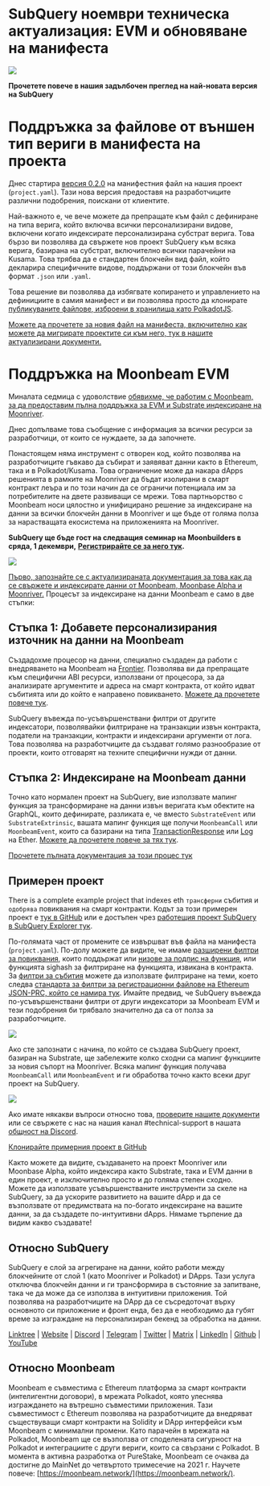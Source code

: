 # SubQuery ноември техническа актуализация: EVM и обновяване на манифеста

![](https://miro.medium.com/max/1400/1*q9GErDrvAyacOPm97krV6Q.png)

**Прочетете повече в нашия задълбочен преглед на най-новата версия на SubQuery**

# Поддръжка за файлове от външен тип вериги в манифеста на проекта

Днес стартира [версия 0.2.0](https://doc.subquery.network/create/manifest/) на манифестния файл на нашия проект (`project.yaml`). Тази нова версия предоставя на разработчиците различни подобрения, поискани от клиентите.

Най-важното е, че вече можете да препращате към файл с дефиниране на типа верига, който включва всички персонализирани видове, включени когато индексирате персонализирана субстрат верига. Това бързо ви позволява да свържете нов проект SubQuery към всяка верига, базирана на субстрат, включително всички парачейни на Kusama. Това трябва да е стандартен блокчейн вид файл, който декларира специфичните видове, поддържани от този блокчейн във формат `.json` или `.yaml`.

Това решение ви позволява да избягвате копирането и управлението на дефинициите в самия манифест и ви позволява просто да клонирате [публикуваните файлове, изброени в хранилища като PolkadotJS](https://github.com/polkadot-js/apps/tree/master/packages/apps-config/src/api/spec).

[Можете да прочетете за новия файл на манифеста, включително как можете да мигрирате проектите си към него, тук в нашите актуализирани документи.](https://doc.subquery.network/create/manifest/)

# Поддръжка на Moonbeam EVM

Миналата седмица с удоволствие [обявихме, че работим с Moonbeam, за да предоставим пълна поддръжка за EVM и Substrate индексиране на Moonriver](https://subquery.medium.com/subquery-adds-ethereum-virtual-machine-evm-functionality-in-integration-with-moonbeam-and-ddbcdf0fd8ff).

Днес допълваме това съобщение с информация за всички ресурси за разработчици, от които се нуждаете, за да започнете.

Понастоящем няма инструмент с отворен код, който позволява на разработчиците гъвкаво да събират и заявяват данни както в Ethereum, така и в Polkadot/Kusama. Това ограничение може да накара dApps решенията в рамките на Moonriver да бъдат изолирани в смарт контракт леъра и по този начин да се ограничи потенциала им за потребителите на двете развиващи се мрежи. Това партньорство с Moonbeam носи цялостно и унифицирано решение за индексиране на данни за всички блокчейн данни в Moonriver и ще бъде от голяма полза за нарастващата екосистема на приложенията на Moonriver.

**SubQuery ще бъде гост на следващия семинар на Moonbuilders в сряда, 1 декември,** [**Регистрирайте се за него тук**](https://www.crowdcast.io/e/moonbuilders-ws/10)**.**

![](https://miro.medium.com/max/600/1*AET6Ek_PqFDRoc29Jiitnw.gif)

[Първо, запознайте се с актуализираната документация за това как да се свържете и индексирате данни от Moonbeam, Moonbase Alpha и Moonriver.](https://doc.subquery.network/create/moonbeam/) Процесът за индексиране на данни Moonbeam е само в две стъпки:

## Стъпка 1: Добавете персонализирания източник на данни на Moonbeam

Създадохме процесор на данни, специално създаден да работи с внедряването на Moonbeam на [Frontier](https://github.com/paritytech/frontier). Позволява ви да препращате към специфични ABI ресурси, използвани от процесора, за да анализирате аргументите и адреса на смарт контракта, от който идват събитията или до който е направено повикването. [Можете да прочетете повече тук](https://doc.subquery.network/create/moonbeam/#data-source-spec).

SubQuery въвежда по-усъвършенствани филтри от другите индексатори, позволявайки филтриране на транзакции извън контракта, податели на транзакции, контракти и индексирани аргументи от лога. Това позволява на разработчиците да създават голямо разнообразие от проекти, които отговарят на техните специфични нужди от данни.

## Стъпка 2: Индексиране на Moonbeam данни

Точно като нормален проект на SubQuery, вие използвате мапинг функция за трансформиране на данни извън веригата към обектите на GraphQL, които дефинирате, разликата е, че вместо `SubstrateEvent` или `SubstrateExtrinsic`, вашата мапинг функция ще получи `MoonbeamCall` или `MoonbeamEvent`, които са базирани на типа [TransactionResponse](https://docs.ethers.io/v5/api/providers/types/#providers-TransactionResponse) или [Log](https://docs.ethers.io/v5/api/providers/types/#providers-Log) на Ether. [Можете да прочетете повече за тях тук](https://doc.subquery.network/create/moonbeam/#moonbeamcall).

[Прочетете пълната документация за този процес тук](https://doc.subquery.network/create/moonbeam/#moonbeamcall)

## Примерен проект

There is a complete example project that indexes eth `трансферни` събития и `одобрява` повиквания на смарт контракти. Кодът за този примерен проект е [тук в GitHub](https://github.com/subquery/tutorials-moonriver-evm-starter) или е достъпен чрез [работещия проект SubQuery в SubQuery Explorer тук](https://explorer.subquery.network/subquery/subquery/moonriver-evm-starter-project).

По-голямата част от промените се извършват във файла на манифеста (`project.yaml`). По-долу можете да видите, че имаме [разширени филтри за повиквания](https://doc.subquery.network/create/moonbeam/#call-filters), които поддържат или [низове за подпис на функция](https://docs.ethers.io/v5/api/utils/abi/fragments/#FunctionFragment), или функцията sighash за филтриране на функцията, извикана в контракта. За [филтри за събития](https://doc.subquery.network/create/moonbeam/#event-filters) можете да използвате филтриране на теми, което следва [стандарта за филтри за регистрационни файлове на Ethereum JSON-PRC, който се намира тук](https://docs.ethers.io/v5/concepts/events/). Имайте предвид, че SubQuery въвежда по-усъвършенствани филтри от други индексатори за Moonbeam EVM и тези подобрения би трябвало значително да са от полза за разработчиците.

![](https://miro.medium.com/max/700/1*4JRHItnILfCie4FT6sYLEA.png)

Ако сте запознати с начина, по който се създава SubQuery проект, базиран на Substrate, ще забележите колко сходни са мапинг функциите за новия съпорт на Moonriver. Всяка мапинг функция получава `MoonbeamCall` или `MoonbeamEvent` и ги обработва точно както всеки друг проект на SubQuery.

![](https://miro.medium.com/max/700/1*k4_uJYYCsTnPRRJ7avq2WA.png)

Ако имате някакви въпроси относно това, [проверите нашите документи](https://doc.subquery.network/create/moonbeam) или се свържете с нас на нашия канал #technical-support в нашата [общност на Discord](https://discord.com/invite/subquery).

[Клонирайте примерния проект в GitHub](https://github.com/subquery/tutorials-moonriver-evm-starter)

Както можете да видите, създаването на проект Moonriver или Moonbase Alpha, който индексира както Substrate, така и EVM данни в един проект, е изключително просто и до голяма степен сходно. Можете да използвате усъвършенстваните инструменти за скеле на SubQuery, за да ускорите развитието на вашите dApp и да се възползвате от предимствата на по-богато индексиране на вашите данни, за да създадете по-интуитивни dApps. Нямаме търпение да видим какво създавате!

## Относно SubQuery

SubQuery е слой за агрегиране на данни, който работи между блокчейните от слой 1 (като Moonriver и Polkadot) и DApps. Тази услуга отключва блокчейн данни и ги трансформира в състояние за запитване, така че да може да се използва в интуитивни приложения. Той позволява на разработчиците на DApp да се съсредоточат върху основното си приложение и фронт енда, без да е необходимо да губят време за изграждане на персонализиран бекенд за обработка на данни.

​​[Linktree](https://linktr.ee/subquerynetwork) | [Website](https://subquery.network/) | [Discord](https://discord.com/invite/78zg8aBSMG) | [Telegram](https://t.me/subquerynetwork) | [Twitter](https://twitter.com/subquerynetwork) | [Matrix](https://matrix.to/#/#subquery:matrix.org) | [LinkedIn](https://www.linkedin.com/company/subquery) | [Github](https://github.com/subquery/subql) | [YouTube](https://www.youtube.com/channel/UCi1a6NUUjegcLHDFLr7CqLw)

## Относно Moonbeam

Moonbeam е съвместима с Ethereum платформа за смарт контракти (интелигентни договори), в мрежата Polkadot, която улеснява изграждането на вътрешно съвместими приложения. Тази съвместимост с Ethereum позволява на разработчиците да внедряват съществуващи смарт контракти на Solidity и DApp интерфейси към Moonbeam с минимални промени. Като парачейн в мрежата на Polkadot, Moonbeam ще се възползва от споделената сигурност на Polkadot и интеграциите с други вериги, които са свързани с Polkadot. В момента в активна разработка от PureStake, Moonbeam се очаква да достигне до MainNet до четвъртото тримесечие на 2021 г. Научете повече: [https://moonbeam.network/](https://moonbeam.network/).
